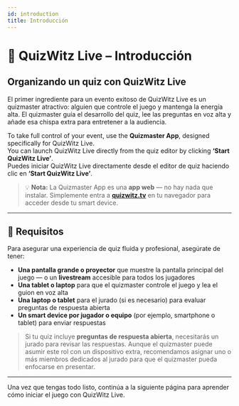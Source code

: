 ```yaml
---
id: introduction
title: Introducción
---
```


# 🎤 QuizWitz Live – Introducción

## Organizando un quiz con QuizWitz Live

El primer ingrediente para un evento exitoso de QuizWitz Live es un quizmaster atractivo: alguien que controle el juego y mantenga la energía alta. El quizmaster guía el desarrollo del quiz, lee las preguntas en voz alta y añade esa chispa extra para entretener a la audiencia.

To take full control of your event, use the **Quizmaster App**, designed specifically for QuizWitz Live.\
You can launch QuizWitz Live directly from the quiz editor by clicking **‘Start QuizWitz Live’**.\
Puedes iniciar QuizWitz Live directamente desde el editor de quiz haciendo clic en **‘Start QuizWitz Live’**.

> 💡 **Nota:** La Quizmaster App es una **app web** — no hay nada que instalar. Simplemente entra a [**quizwitz.tv**](https://quizwitz.tv) en tu navegador para acceder desde tu smart device.

---

## 🧰 Requisitos

Para asegurar una experiencia de quiz fluida y profesional, asegúrate de tener:

- **Una pantalla grande o proyector** que muestre la pantalla principal del juego — o un **livestream** accesible para todos los jugadores
- **Una tablet o laptop** para que el quizmaster controle el juego y lea el guion en voz alta
- **Una laptop o tablet** para el jurado (si es necesario) para evaluar preguntas de respuesta abierta
- **Un smart device por jugador o equipo** (por ejemplo, smartphone o tablet) para enviar respuestas

> Si tu quiz incluye **preguntas de respuesta abierta**, necesitarás un jurado para revisar las respuestas. Aunque el quizmaster puede asumir este rol con un dispositivo extra, recomendamos asignar uno o más miembros dedicados al jurado para que el quizmaster pueda enfocarse en presentar.

---

Una vez que tengas todo listo, continúa a la siguiente página para aprender cómo iniciar el juego con QuizWitz Live.

